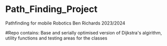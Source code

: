 # Path_Finding_Project
Pathfinding for mobile Robotics
Ben Richards
2023/2024

#Repo contains:
Base and serially optimised version of Dijkstra's algirithm, utility functions and testing areas for the classes
